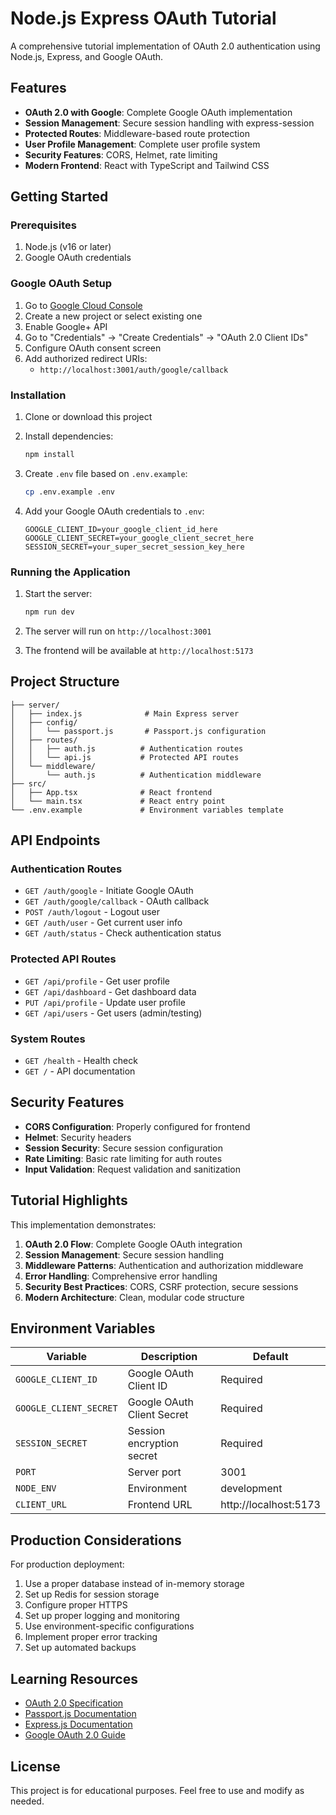 # Node.js Express OAuth Tutorial

A comprehensive tutorial implementation of OAuth 2.0 authentication using Node.js, Express, and Google OAuth.

## Features

- **OAuth 2.0 with Google**: Complete Google OAuth implementation
- **Session Management**: Secure session handling with express-session
- **Protected Routes**: Middleware-based route protection
- **User Profile Management**: Complete user profile system
- **Security Features**: CORS, Helmet, rate limiting
- **Modern Frontend**: React with TypeScript and Tailwind CSS

## Getting Started

### Prerequisites

1. Node.js (v16 or later)
2. Google OAuth credentials

### Google OAuth Setup

1. Go to [Google Cloud Console](https://console.cloud.google.com/)
2. Create a new project or select existing one
3. Enable Google+ API
4. Go to "Credentials" → "Create Credentials" → "OAuth 2.0 Client IDs"
5. Configure OAuth consent screen
6. Add authorized redirect URIs:
   - `http://localhost:3001/auth/google/callback`

### Installation

1. Clone or download this project
2. Install dependencies:
   ```bash
   npm install
   ```

3. Create `.env` file based on `.env.example`:
   ```bash
   cp .env.example .env
   ```

4. Add your Google OAuth credentials to `.env`:
   ```
   GOOGLE_CLIENT_ID=your_google_client_id_here
   GOOGLE_CLIENT_SECRET=your_google_client_secret_here
   SESSION_SECRET=your_super_secret_session_key_here
   ```

### Running the Application

1. Start the server:
   ```bash
   npm run dev
   ```

2. The server will run on `http://localhost:3001`
3. The frontend will be available at `http://localhost:5173`

## Project Structure

```
├── server/
│   ├── index.js              # Main Express server
│   ├── config/
│   │   └── passport.js       # Passport.js configuration
│   ├── routes/
│   │   ├── auth.js          # Authentication routes
│   │   └── api.js           # Protected API routes
│   └── middleware/
│       └── auth.js          # Authentication middleware
├── src/
│   ├── App.tsx              # React frontend
│   └── main.tsx             # React entry point
└── .env.example             # Environment variables template
```

## API Endpoints

### Authentication Routes
- `GET /auth/google` - Initiate Google OAuth
- `GET /auth/google/callback` - OAuth callback
- `POST /auth/logout` - Logout user
- `GET /auth/user` - Get current user info
- `GET /auth/status` - Check authentication status

### Protected API Routes
- `GET /api/profile` - Get user profile
- `GET /api/dashboard` - Get dashboard data
- `PUT /api/profile` - Update user profile
- `GET /api/users` - Get users (admin/testing)

### System Routes
- `GET /health` - Health check
- `GET /` - API documentation

## Security Features

- **CORS Configuration**: Properly configured for frontend
- **Helmet**: Security headers
- **Session Security**: Secure session configuration
- **Rate Limiting**: Basic rate limiting for auth routes
- **Input Validation**: Request validation and sanitization

## Tutorial Highlights

This implementation demonstrates:

1. **OAuth 2.0 Flow**: Complete Google OAuth integration
2. **Session Management**: Secure session handling
3. **Middleware Patterns**: Authentication and authorization middleware
4. **Error Handling**: Comprehensive error handling
5. **Security Best Practices**: CORS, CSRF protection, secure sessions
6. **Modern Architecture**: Clean, modular code structure

## Environment Variables

| Variable | Description | Default |
|----------|-------------|---------|
| `GOOGLE_CLIENT_ID` | Google OAuth Client ID | Required |
| `GOOGLE_CLIENT_SECRET` | Google OAuth Client Secret | Required |
| `SESSION_SECRET` | Session encryption secret | Required |
| `PORT` | Server port | 3001 |
| `NODE_ENV` | Environment | development |
| `CLIENT_URL` | Frontend URL | http://localhost:5173 |

## Production Considerations

For production deployment:

1. Use a proper database instead of in-memory storage
2. Set up Redis for session storage
3. Configure proper HTTPS
4. Set up proper logging and monitoring
5. Use environment-specific configurations
6. Implement proper error tracking
7. Set up automated backups

## Learning Resources

- [OAuth 2.0 Specification](https://tools.ietf.org/html/rfc6749)
- [Passport.js Documentation](http://www.passportjs.org/)
- [Express.js Documentation](https://expressjs.com/)
- [Google OAuth 2.0 Guide](https://developers.google.com/identity/protocols/oauth2)

## License

This project is for educational purposes. Feel free to use and modify as needed.